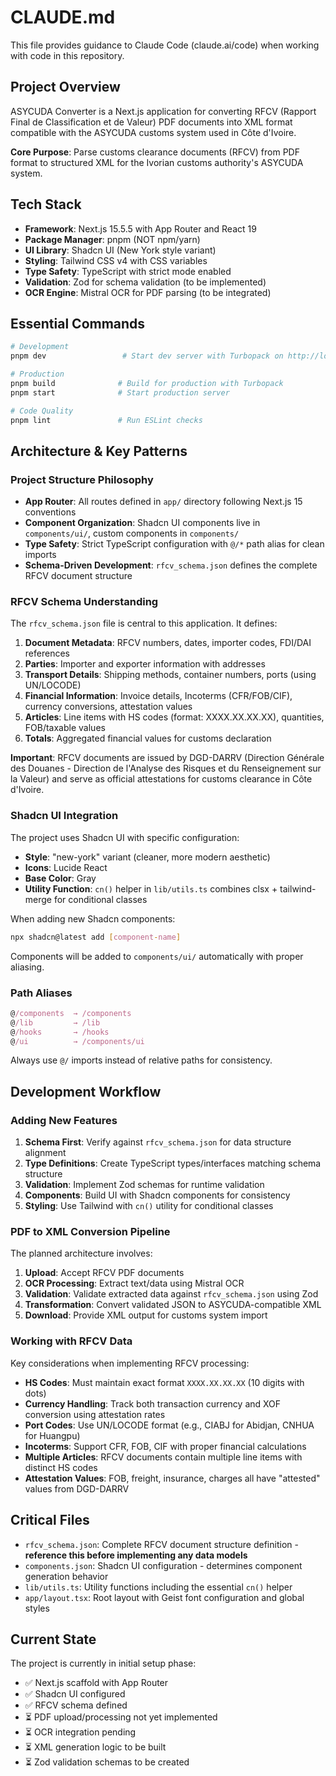 # CLAUDE.md

This file provides guidance to Claude Code (claude.ai/code) when working with code in this repository.

## Project Overview

ASYCUDA Converter is a Next.js application for converting RFCV (Rapport Final de Classification et de Valeur) PDF documents into XML format compatible with the ASYCUDA customs system used in Côte d'Ivoire.

**Core Purpose**: Parse customs clearance documents (RFCV) from PDF format to structured XML for the Ivorian customs authority's ASYCUDA system.

## Tech Stack

- **Framework**: Next.js 15.5.5 with App Router and React 19
- **Package Manager**: pnpm (NOT npm/yarn)
- **UI Library**: Shadcn UI (New York style variant)
- **Styling**: Tailwind CSS v4 with CSS variables
- **Type Safety**: TypeScript with strict mode enabled
- **Validation**: Zod for schema validation (to be implemented)
- **OCR Engine**: Mistral OCR for PDF parsing (to be integrated)

## Essential Commands

```bash
# Development
pnpm dev                 # Start dev server with Turbopack on http://localhost:3000

# Production
pnpm build              # Build for production with Turbopack
pnpm start              # Start production server

# Code Quality
pnpm lint               # Run ESLint checks
```

## Architecture & Key Patterns

### Project Structure Philosophy
- **App Router**: All routes defined in `app/` directory following Next.js 15 conventions
- **Component Organization**: Shadcn UI components live in `components/ui/`, custom components in `components/`
- **Type Safety**: Strict TypeScript configuration with `@/*` path alias for clean imports
- **Schema-Driven Development**: `rfcv_schema.json` defines the complete RFCV document structure

### RFCV Schema Understanding

The `rfcv_schema.json` file is central to this application. It defines:

1. **Document Metadata**: RFCV numbers, dates, importer codes, FDI/DAI references
2. **Parties**: Importer and exporter information with addresses
3. **Transport Details**: Shipping methods, container numbers, ports (using UN/LOCODE)
4. **Financial Information**: Invoice details, Incoterms (CFR/FOB/CIF), currency conversions, attestation values
5. **Articles**: Line items with HS codes (format: XXXX.XX.XX.XX), quantities, FOB/taxable values
6. **Totals**: Aggregated financial values for customs declaration

**Important**: RFCV documents are issued by DGD-DARRV (Direction Générale des Douanes - Direction de l'Analyse des Risques et du Renseignement sur la Valeur) and serve as official attestations for customs clearance in Côte d'Ivoire.

### Shadcn UI Integration

The project uses Shadcn UI with specific configuration:
- **Style**: "new-york" variant (cleaner, more modern aesthetic)
- **Icons**: Lucide React
- **Base Color**: Gray
- **Utility Function**: `cn()` helper in `lib/utils.ts` combines clsx + tailwind-merge for conditional classes

When adding new Shadcn components:
```bash
npx shadcn@latest add [component-name]
```

Components will be added to `components/ui/` automatically with proper aliasing.

### Path Aliases

```typescript
@/components  → /components
@/lib         → /lib
@/hooks       → /hooks
@/ui          → /components/ui
```

Always use `@/` imports instead of relative paths for consistency.

## Development Workflow

### Adding New Features

1. **Schema First**: Verify against `rfcv_schema.json` for data structure alignment
2. **Type Definitions**: Create TypeScript types/interfaces matching schema structure
3. **Validation**: Implement Zod schemas for runtime validation
4. **Components**: Build UI with Shadcn components for consistency
5. **Styling**: Use Tailwind with `cn()` utility for conditional classes

### PDF to XML Conversion Pipeline

The planned architecture involves:
1. **Upload**: Accept RFCV PDF documents
2. **OCR Processing**: Extract text/data using Mistral OCR
3. **Validation**: Validate extracted data against `rfcv_schema.json` using Zod
4. **Transformation**: Convert validated JSON to ASYCUDA-compatible XML
5. **Download**: Provide XML output for customs system import

### Working with RFCV Data

Key considerations when implementing RFCV processing:
- **HS Codes**: Must maintain exact format `XXXX.XX.XX.XX` (10 digits with dots)
- **Currency Handling**: Track both transaction currency and XOF conversion using attestation rates
- **Port Codes**: Use UN/LOCODE format (e.g., CIABJ for Abidjan, CNHUA for Huangpu)
- **Incoterms**: Support CFR, FOB, CIF with proper financial calculations
- **Multiple Articles**: RFCV documents contain multiple line items with distinct HS codes
- **Attestation Values**: FOB, freight, insurance, charges all have "attested" values from DGD-DARRV

## Critical Files

- `rfcv_schema.json`: Complete RFCV document structure definition - **reference this before implementing any data models**
- `components.json`: Shadcn UI configuration - determines component generation behavior
- `lib/utils.ts`: Utility functions including the essential `cn()` helper
- `app/layout.tsx`: Root layout with Geist font configuration and global styles

## Current State

The project is currently in initial setup phase:
- ✅ Next.js scaffold with App Router
- ✅ Shadcn UI configured
- ✅ RFCV schema defined
- ⏳ PDF upload/processing not yet implemented
- ⏳ OCR integration pending
- ⏳ XML generation logic to be built
- ⏳ Zod validation schemas to be created

